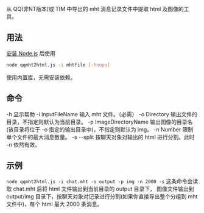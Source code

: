 从 QQ(非NT版本)或 TIM 中导出的 mht 消息记录文件中提取 html 及图像的工具。

## 用法
[安装 Node.js](https://nodejs.org/en/download) 后使用
```bash
node qqmht2html.js -i mhtfile [-hnops]
```
使用内置库，无需安装依赖。

## 命令
-h 显示帮助
-i InputFileName 输入 mht 文件。（必需）
-o Directory 输出文件的目录，不指定则默认为当前目录。
-p ImageDirectoryName 输出图像的目录名(该目录将位于 -o 指定的输出目录中)，不指定则默认为 img。
-n Number  限制单个文件的最大消息数量。
-s --split  按聊天对象对输出的 html 进行分割。此时 -n 依然有效。

## 示例
`node qqmht2html.js -i chat.mht -o output -p img -n 2000 -s`
这条命令会读取 chat.mht 后将 html 文件输出到当前目录的 output 目录下， 图像文件输出到 output/img 目录下，按聊天对象对记录进行分割(如果你直接导出整个分组到 mht 文件中)，每个 html 最大 2000 条消息。